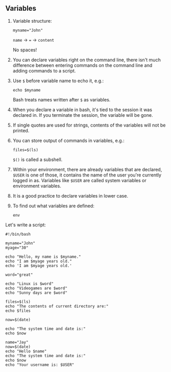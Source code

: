 ## Variables

1. Variable structure:

    ```
	myname="John"
    ```
	
	`name` -> `=` -> `content`  

	No spaces!
	
2. You can declare variables right on the command line, there isn't much
   difference between entering commands on the command line and adding commands
   to a script.

3. Use `$` before variable name to echo it, e.g.:
    
    ```
	echo $myname
    ```

   Bash treats names written after `$` as variables.
   
4. When you declare a variable in bash, it's tied to the session it was
   declared in. If you terminate the session, the variable will be gone.  

5. If single quotes are used for strings, contents of the variables will not be
   printed.

6. You can store output of commands in variables, e.g.:

    ```
	files=$(ls)
    ```
	
    `$()` is called a subshell.
	
7. Within your environment, there are already variables that are declared,
   `$USER` is one of those, it contains the name of the user you're currently
   logged in as. Variables like `$USER` are called system variables or
   environment variables.

8. It is a good practice to declare variables in lower case.

9. To find out what variables are defined:

    ```
    env
    ```

Let's write a script:

    #!/bin/bash
    
    myname="John"
    myage="30"
    
    echo "Hello, my name is $myname."
    echo "I am $myage years old."
    echo 'I am $myage years old.'
    
    word="great"
    
    echo "Linux is $word"
    echo "Videogames are $word"
    echo "Sunny days are $word"
    
    files=$(ls)
    echo "The contents of current directory are:"
    echo $files
    
    now=$(date)
    
    echo "The system time and date is:"
    echo $now
    
    name="Jay"
    now=$(date)
    echo "Hello $name"
    echo "The system time and date is:"
    echo $now
    echo "Your username is: $USER"
